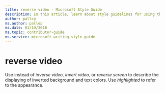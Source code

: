 ```yaml
---
title: reverse video - Microsoft Style Guide
description: In this article, learn about style guidelines for using the term 'reverse video' in Microsoft documents.
author: pallep
ms.author: pallep
ms.date: 01/19/2018
ms.topic: contributor-guide
ms.service: microsoft-writing-style-guide
---
```


# reverse video

Use instead of *inverse video,* *invert video,* or *reverse screen* to describe the displaying of inverted background and text colors. Use *highlighted* to refer to the appearance.
